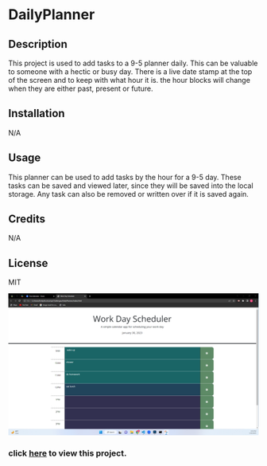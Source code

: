 # DailyPlanner

## Description

This project is used to add tasks to a 9-5 planner daily. This can be valuable to someone with a hectic or busy day. There is a live date stamp at the top of the screen and to keep with what hour it is. the hour blocks will change when they are either past, present or future. 


## Installation

N/A

## Usage

This planner can be used to add tasks by the hour for a 9-5 day. These tasks can be saved and viewed later, since they will be saved into the local storage. Any task can also be removed or written over if it is saved again. 

## Credits

N/A

## License

MIT

<img src="./screenshot-for-readme.png">

### click <a href= 'https://emilymora1207.github.io/DailyPlanner/'>here</a> to view this project.